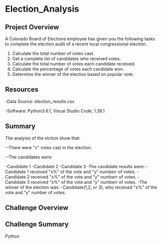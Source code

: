 # Election_Analysis

## Project Overview
A Colorado Board of Elections employee has given you the following tasks to complete the election audit of a recent local congressional election.

1. Calculate the total number of votes cast. 
2. Get a complete list of candidates who received votes. 
3. Calculate the total number of votes each candidate received. 
4. Calculate the percentage of votes each candidate won. 
5. Determine the winner of the election based on popular vote. 

## Resources
-Data Source: election_results.csv

-Software: Python3.6.1, Visual Studio Code, 1.38.1

## Summary
The analysis of the elction show that: 

--There were "x" votes cast in the election. 

--The candidates were:

  -Candidate 1
  -Candidate 2
  -Candidate 3
-The candidate results were:
  -Candidate 1 received "x%" of the vote and "y" numberr of votes. 
  -Candidate 2 received "x%" of the vote and "y" numberr of votes.
  -Candidate 3 received "x%" of the vote and "y" numberr of votes.
-The winner of the election was:
  -Candidate(1,2, or 3), who received "x%" of the vote and "y" number of votes. 

## Challenge Overview

## Challenge Summary
Python
